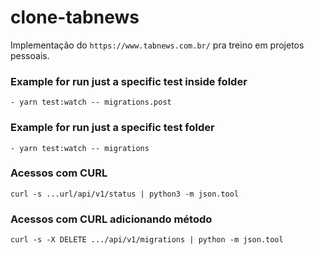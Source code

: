 # clone-tabnews

Implementação do `https://www.tabnews.com.br/` pra treino em projetos pessoais.

### Example for run just a specific test inside folder

```JS
- yarn test:watch -- migrations.post
```

### Example for run just a specific test folder

```JS
- yarn test:watch -- migrations
```

### Acessos com CURL

```JS
curl -s ...url/api/v1/status | python3 -m json.tool
```

### Acessos com CURL adicionando método

```JS
curl -s -X DELETE .../api/v1/migrations | python -m json.tool
```
